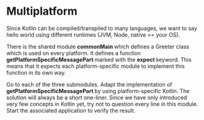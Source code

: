 # Multiplatform

Since Kotlin can be compiled/transpiled to many languages, we want to say hello world using different runtimes (JVM, Node, native == your OS).

There is the shared module <b> commonMain </b> which defines a Greeter class which is used on every platform. 
It defines a function <b> getPlatformSpecificMessagePart </b> marked with the <b> expect </b> keyword.
This means that it expects each platform-specific module to implement this function in its own way.

Go to each of the three submodules. Adapt the implementation of <b> getPlatformSpecificMessagePart </b> by using platform-specific Kotlin.
The solution will always be a short one-liner. Since we have only introduced very few concepts in Kotlin yet, try not to question every line in this module.  
Start the associated application to verify the result.


